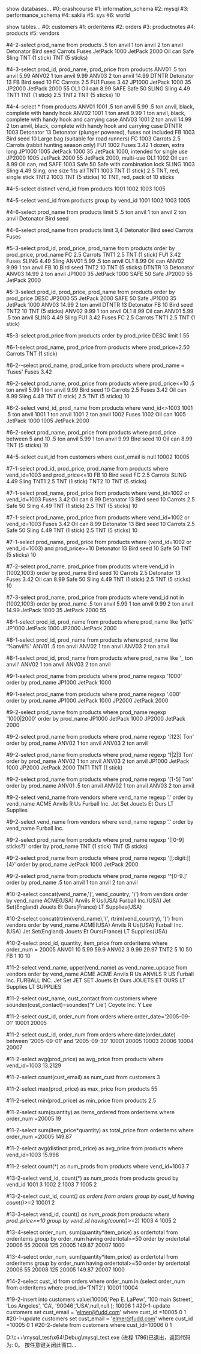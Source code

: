 show databases...
#0: crashcourse
#1: information_schema
#2: mysql
#3: performance_schema
#4: sakila
#5: sys
#6: world

show tables...
#0: customers
#1: orderitems
#2: orders
#3: productnotes
#4: products
#5: vendors

#4-2-select prod_name from products
.5 ton anvil
1 ton anvil
2 ton anvil
Detonator
Bird seed
Carrots
Fuses
JetPack 1000
JetPack 2000
Oil can
Safe
Sling
TNT (1 stick)
TNT (5 sticks)

#4-3-select prod_id, prod_name, prod_price from products
ANV01   .5 ton anvil    5.99
ANV02   1 ton anvil     9.99
ANV03   2 ton anvil     14.99
DTNTR   Detonator       13
FB      Bird seed       10
FC      Carrots 2.5
FU1     Fuses   3.42
JP1000  JetPack 1000    35
JP2000  JetPack 2000    55
OL1     Oil can 8.99
SAFE    Safe    50
SLING   Sling   4.49
TNT1    TNT (1 stick)   2.5
TNT2    TNT (5 sticks)  10

#4-4-select * from products
ANV01   1001    .5 ton anvil    5.99    .5 ton anvil, black, complete with handy hook
ANV02   1001    1 ton anvil     9.99    1 ton anvil, black, complete with handy hook and carrying case
ANV03   1001    2 ton anvil     14.99   2 ton anvil, black, complete with handy hook and carrying case
DTNTR   1003    Detonator       13      Detonator (plunger powered), fuses not included
FB      1003    Bird seed       10      Large bag (suitable for road runners)
FC      1003    Carrots 2.5     Carrots (rabbit hunting season only)
FU1     1002    Fuses   3.42    1 dozen, extra long
JP1000  1005    JetPack 1000    35      JetPack 1000, intended for single use
JP2000  1005    JetPack 2000    55      JetPack 2000, multi-use
OL1     1002    Oil can 8.99    Oil can, red
SAFE    1003    Safe    50      Safe with combination lock
SLING   1003    Sling   4.49    Sling, one size fits all
TNT1    1003    TNT (1 stick)   2.5     TNT, red, single stick
TNT2    1003    TNT (5 sticks)  10      TNT, red, pack of 10 sticks

#4-5-select distinct vend_id from products
1001
1002
1003
1005

#4-5-select vend_id from products group by vend_id
1001
1002
1003
1005

#4-6-select prod_name from products limit 5
.5 ton anvil
1 ton anvil
2 ton anvil
Detonator
Bird seed

#4-6-select prod_name from products limit 3,4
Detonator
Bird seed
Carrots
Fuses

#5-3-select prod_id, prod_price, prod_name from products order by prod_price, prod_name
FC      2.5     Carrots
TNT1    2.5     TNT (1 stick)
FU1     3.42    Fuses
SLING   4.49    Sling
ANV01   5.99    .5 ton anvil
OL1     8.99    Oil can
ANV02   9.99    1 ton anvil
FB      10      Bird seed
TNT2    10      TNT (5 sticks)
DTNTR   13      Detonator
ANV03   14.99   2 ton anvil
JP1000  35      JetPack 1000
SAFE    50      Safe
JP2000  55      JetPack 2000

#5-3-select prod_id, prod_price, prod_name from products order by prod_price DESC
JP2000  55      JetPack 2000
SAFE    50      Safe
JP1000  35      JetPack 1000
ANV03   14.99   2 ton anvil
DTNTR   13      Detonator
FB      10      Bird seed
TNT2    10      TNT (5 sticks)
ANV02   9.99    1 ton anvil
OL1     8.99    Oil can
ANV01   5.99    .5 ton anvil
SLING   4.49    Sling
FU1     3.42    Fuses
FC      2.5     Carrots
TNT1    2.5     TNT (1 stick)

#5-3-select prod_price from products order by prod_price DESC limit 1
55

#6-1-select prod_name, prod_price from products where prod_price=2.50
Carrots
TNT (1 stick)

#6-2--select prod_name, prod_price from products where prod_name = 'fuses'
Fuses   3.42

#6-2-select prod_name, prod_price from products where prod_price<=10
.5 ton anvil    5.99
1 ton anvil     9.99
Bird seed       10
Carrots 2.5
Fuses   3.42
Oil can 8.99
Sling   4.49
TNT (1 stick)   2.5
TNT (5 sticks)  10

#6-2-select vend_id, prod_name from products where vend_id<>1003
1001    .5 ton anvil
1001    1 ton anvil
1001    2 ton anvil
1002    Fuses
1002    Oil can
1005    JetPack 1000
1005    JetPack 2000

#6-2-select prod_name, prod_price from products where prod_price between 5 and 10
.5 ton anvil    5.99
1 ton anvil     9.99
Bird seed       10
Oil can 8.99
TNT (5 sticks)  10

#4-5-select cust_id from customers where cust_email is null
10002
10005

#7-1-select prod_id, prod_price, prod_name from products where vend_id=1003 and prod_price<=10
FB      10      Bird seed
FC      2.5     Carrots
SLING   4.49    Sling
TNT1    2.5     TNT (1 stick)
TNT2    10      TNT (5 sticks)

#7-1-select prod_name, prod_price from products where vend_id=1002 or vend_id=1003
Fuses   3.42
Oil can 8.99
Detonator       13
Bird seed       10
Carrots 2.5
Safe    50
Sling   4.49
TNT (1 stick)   2.5
TNT (5 sticks)  10

#7-1-select prod_name, prod_price from products where vend_id=1002 or vend_id=1003
Fuses   3.42
Oil can 8.99
Detonator       13
Bird seed       10
Carrots 2.5
Safe    50
Sling   4.49
TNT (1 stick)   2.5
TNT (5 sticks)  10

#7-1-select prod_name, prod_price from products where (vend_id=1002 or vend_id=1003) and prod_price>=10
Detonator       13
Bird seed       10
Safe    50
TNT (5 sticks)  10

#7-2-select prod_name, prod_price from products where vend_id in (1002,1003) order by prod_name
Bird seed       10
Carrots 2.5
Detonator       13
Fuses   3.42
Oil can 8.99
Safe    50
Sling   4.49
TNT (1 stick)   2.5
TNT (5 sticks)  10

#7-3-select prod_name, prod_price from products where vend_id not in (1002,1003) order by prod_name
.5 ton anvil    5.99
1 ton anvil     9.99
2 ton anvil     14.99
JetPack 1000    35
JetPack 2000    55

#8-1-select prod_id, prod_name from products where prod_name like 'jet%'
JP1000  JetPack 1000
JP2000  JetPack 2000

#8-1-select prod_id, prod_name from products where prod_name like '%anvil%'
ANV01   .5 ton anvil
ANV02   1 ton anvil
ANV03   2 ton anvil

#8-1-select prod_id, prod_name from products where prod_name like '_ ton anvil'
ANV02   1 ton anvil
ANV03   2 ton anvil

#9-1-select prod_name from products where prod_name regexp '1000' order by prod_name
JP1000  JetPack 1000

#9-1-select prod_name from products where prod_name regexp '.000' order by prod_name
JP1000  JetPack 1000
JP2000  JetPack 2000

#9-2-select prod_name from products where prod_name regexp '1000|2000' order by prod_name
JP1000  JetPack 1000
JP2000  JetPack 2000

#9-2-select prod_name from products where prod_name regexp '[123] Ton' order by prod_name
ANV02   1 ton anvil
ANV03   2 ton anvil

#9-2-select prod_name from products where prod_name regexp '1|2|3 Ton' order by prod_name
ANV02   1 ton anvil
ANV03   2 ton anvil
JP1000  JetPack 1000
JP2000  JetPack 2000
TNT1    TNT (1 stick)

#9-2-select prod_name from products where prod_name regexp '[1-5] Ton' order by prod_name
ANV01   .5 ton anvil
ANV02   1 ton anvil
ANV03   2 ton anvil

#9-2-select vend_name from vendors where vend_name regexp '.' order by vend_name
ACME
Anvils R Us
Furball Inc.
Jet Set
Jouets Et Ours
LT Supplies

#9-2-select vend_name from vendors where vend_name regexp '\.' order by vend_name
Furball Inc.

#9-2-select prod_name from products where prod_name regexp '\([0-9] sticks?\)' order by prod_name
TNT (1 stick)
TNT (5 sticks)

#9-2-select prod_name from products where prod_name regexp '[[:digit:]]{4}' order by prod_name
JetPack 1000
JetPack 2000

#9-2-select prod_name from products where prod_name regexp '^[0-9\.]' order by prod_name
.5 ton anvil
1 ton anvil
2 ton anvil

#10-2-select concat(vend_name,'(', vend_country, ')') from vendors order by vend_name
ACME(USA)
Anvils R Us(USA)
Furball Inc.(USA)
Jet Set(England)
Jouets Et Ours(France)
LT Supplies(USA)

#10-2-select concat(rtrim(vend_name),'(', rtrim(vend_country), ')') from vendors order by vend_name
ACME(USA)
Anvils R Us(USA)
Furball Inc.(USA)
Jet Set(England)
Jouets Et Ours(France)
LT Supplies(USA)

#10-2-select prod_id, quantity, item_price from orderitems where order_num = 20005
ANV01   10      5.99    59.9
ANV02   3       9.99    29.97
TNT2    5       10      50
FB      1       10      10

#11-2-select vend_name, upper(vend_name) as vend_name_upcase from vendors order by vend_name
ACME    ACME
Anvils R Us     ANVILS R US
Furball Inc.    FURBALL INC.
Jet Set JET SET
Jouets Et Ours  JOUETS ET OURS
LT Supplies     LT SUPPLIES

#11-2-select cust_name, cust_contact from customers where soundex(cust_contact)=soundex('Y Lie')
Coyote Inc.     Y Lee

#11-2-select cust_id, order_num from orders where order_date='2005-09-01'
10001   20005

#11-2-select cust_id, order_num from orders where date(order_date) between '2005-09-01' and '2005-09-30'
10001   20005
10003   20006
10004   20007

#11-2-select avg(prod_price) as avg_price from products where vend_id=1003
13.2129

#11-2-select count(cust_email) as num_cust from customers
3

#11-2-select max(prod_price) as max_price from products
55

#11-2-select min(prod_price) as min_price from products
2.5

#11-2-select sum(quantity) as items_ordered from orderitems where order_num =20005
19

#11-2-select sum(item_price*quantity) as total_price from orderitems where order_num =20005
149.87

#11-2-select avg(distinct prod_price) as avg_price from products where vend_id=1003
15.998

#11-2-select count(*) as num_prods from products where vend_id=1003
7

#13-2-select vend_id, count(*) as num_prods from products groud by vend_id
1001    3
1002    2
1003    7
1005    2

#13-2-select cust_id, count(*) as orders from orders group by cust_id having count(*)>=2
10001   2

#13-3-select vend_id, count(*) as num_prods from products where prod_price>=10 group by vend_id having(count(*)>=2)
1003    4
1005    2

#13-4-select order_num, sum(quantity*item_price) as ordertotal from orderitems group by order_num having ordertotal>=50
order by ordertotal
20006   55
20008   125
20005   149.87
20007   1000

#13-4-select order_num, sum(quantity*item_price) as ordertotal from orderitems group by order_num having ordertotal>=50
order by ordertotal
20006   55
20008   125
20005   149.87
20007   1000

#14-2-select cust_id from orders where order_num in (select order_num from orderitems where prod_id='TNT2')
10001
10004

#19-2-insert into customers value(10006,'Pep E. LaPew', '100 main Sstreet', 'Los Angeles', 'CA', '90046','USA',null,null
);
10006
1
#20-1-update customers set cust_email = 'elmer@fudd.com' where cust_id =10005
0
1
#20-1-update customers set cust_email = 'elmer@fudd.com' where cust_id =10005
0
1
#20-2-delete from customers where cust_id=10006
0
1

D:\c++\mysql_test\x64\Debug\mysql_test.exe (进程 1796)已退出，返回代码为: 0。
按任意键关闭此窗口...
